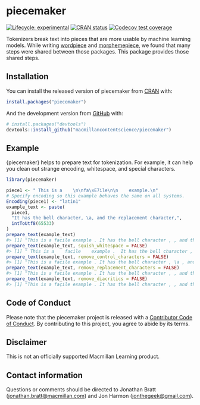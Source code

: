 
<!-- README.md is generated from README.Rmd. Please edit that file -->

# piecemaker

<!-- badges: start -->

[![Lifecycle:
experimental](https://img.shields.io/badge/lifecycle-experimental-orange.svg)](https://lifecycle.r-lib.org/articles/stages.html#experimental)
[![CRAN
status](https://www.r-pkg.org/badges/version/piecemaker)](https://CRAN.R-project.org/package=piecemaker)
[![Codecov test
coverage](https://codecov.io/gh/macmillancontentscience/piecemaker/branch/main/graph/badge.svg)](https://app.codecov.io/gh/macmillancontentscience/piecemaker?branch=main)
<!-- badges: end -->

Tokenizers break text into pieces that are more usable by machine
learning models. While writing
[wordpiece](https://github.com/macmillancontentscience/wordpiece) and
[morphemepiece](https://github.com/macmillancontentscience/morphemepiece),
we found that many steps were shared between those packages. This
package provides those shared steps.

## Installation

You can install the released version of piecemaker from
[CRAN](https://CRAN.R-project.org) with:

``` r
install.packages("piecemaker")
```

And the development version from [GitHub](https://github.com/) with:

``` r
# install.packages("devtools")
devtools::install_github("macmillancontentscience/piecemaker")
```

## Example

{piecemaker} helps to prepare text for tokenization. For example, it can
help you clean out strange encoding, whitespace, and special characters.

``` r
library(piecemaker)

piece1 <- " This is a    \n\nfa\xE7ile\n\n    example.\n"
# Specify encoding so this example behaves the same on all systems.
Encoding(piece1) <- "latin1"
example_text <- paste(
  piece1,
  "It has the bell character, \a, and the replacement character,",
  intToUtf8(65533)
)
prepare_text(example_text)
#> [1] "This is a facile example . It has the bell character , , and the replacement character ,"
prepare_text(example_text, squish_whitespace = FALSE)
#> [1] " This is a    facile    example .  It has the bell character ,   ,  and the replacement character ,  "
prepare_text(example_text, remove_control_characters = FALSE)
#> [1] "This is a facile example . It has the bell character , \a , and the replacement character ,"
prepare_text(example_text, remove_replacement_characters = FALSE)
#> [1] "This is a facile example . It has the bell character , , and the replacement character , �"
prepare_text(example_text, remove_diacritics = FALSE)
#> [1] "This is a façile example . It has the bell character , , and the replacement character ,"
```

## Code of Conduct

Please note that the piecemaker project is released with a [Contributor
Code of
Conduct](https://contributor-covenant.org/version/2/0/CODE_OF_CONDUCT.html).
By contributing to this project, you agree to abide by its terms.

## Disclaimer

This is not an officially supported Macmillan Learning product.

## Contact information

Questions or comments should be directed to Jonathan Bratt
(<jonathan.bratt@macmillan.com>) and Jon Harmon
(<jonthegeek@gmail.com>).
